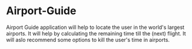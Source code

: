 # Airport-Guide
Airport Guide application will help to locate the user in the world's largest airports.
It will help by calculating the remaining time till the (next) flight.
It will aslo recommend some options to kill the user's time in airports. 
